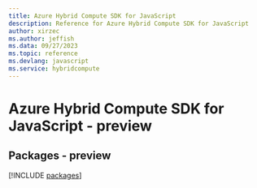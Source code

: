 ```yaml
---
title: Azure Hybrid Compute SDK for JavaScript
description: Reference for Azure Hybrid Compute SDK for JavaScript
author: xirzec
ms.author: jeffish
ms.data: 09/27/2023
ms.topic: reference
ms.devlang: javascript
ms.service: hybridcompute
---
```

# Azure Hybrid Compute SDK for JavaScript - preview
## Packages - preview
[!INCLUDE [packages](hybrid-compute-index.md)]